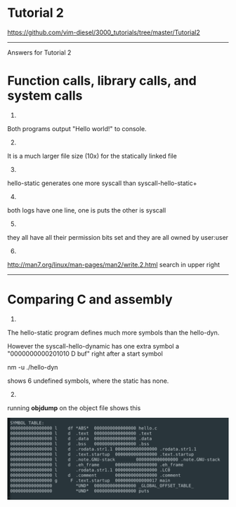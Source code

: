 # Tutorial 2
https://github.com/vim-diesel/3000_tutorials/tree/master/Tutorial2

---
Answers for Tutorial 2

# Function calls, library calls, and system calls

1. 
Both programs output "Hello world!" to console. 

2. 
It is a much larger file size (10x) for the statically linked file

3. 
hello-static generates one more syscall than syscall-hello-static+

4. 
both logs have one line, one is puts the other is syscall

5. 
they all have all their permission bits set and they are all owned by user:user

6. 
http://man7.org/linux/man-pages/man2/write.2.html search in upper right

---
# Comparing C and assembly

1. 
The hello-static program defines much more symbols than the hello-dyn. 

However the syscall-hello-dynamic has one extra symbol a "0000000000201010 D buf" right after a start symbol

nm -u ./hello-dyn

shows 6 undefined symbols, where the static has none. 

2.
running **objdump** on the object file shows this 

![alt](https://github.com/vim-diesel/3000_tutorials/blob/master/Tutorial2/Annotation%202020-01-23%20113416.png)



